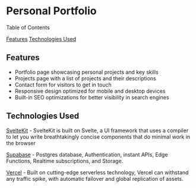 # Personal Portfolio

Table of Contents

[Features](#features)
[Technologies Used](#technologies-used)

## Features
- Portfolio page showcasing personal projects and key skills
- Projects page with a list of projects and their descriptions
- Contact form for visitors to get in touch 
- Responsive design optimized for mobile and desktop devices
- Built-in SEO optimizations for better visibility in search engines

## Technologies Used
[SvelteKit](https://kit.svelte.dev/) - SvelteKit is built on Svelte, a UI framework that uses a compiler to let you write breathtakingly concise components that do minimal work in the browser

[Supabase](https://supabase.com/) - Postgres database, Authentication, instant APIs, Edge Functions, Realtime subscriptions, and Storage.


[Vercel](https://vercel.com/) - Built on cutting-edge serverless technology, Vercel can withstand any traffic spike, with automatic failover and global replication of assets.
